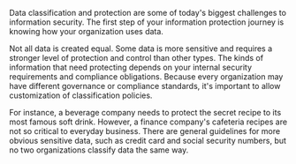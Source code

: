 Data classification and protection are some of today's biggest challenges to information security. The first step of your information protection journey is knowing how your organization uses data.

Not all data is created equal. Some data is more sensitive and requires a stronger level of protection and control than other types. The kinds of information that need protecting depends on your internal security requirements and compliance obligations. Because every organization may have different governance or compliance standards, it's important to allow customization of classification policies.

For instance, a beverage company needs to protect the secret recipe to its most famous soft drink. However, a finance company's cafeteria recipes are not so critical to everyday business. There are general guidelines for more obvious sensitive data, such as credit card and social security numbers, but no two organizations classify data the same way.

